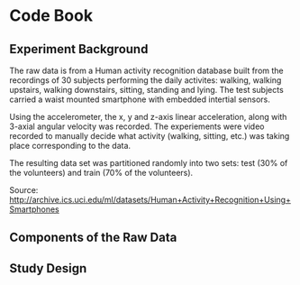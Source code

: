 Code Book
=========

Experiment Background
---------------------
The raw data is from a Human activity recognition database built from the recordings of 30 subjects performing the daily activites: walking, walking upstairs, walking downstairs, sitting, standing and lying. The test subjects carried a waist mounted smartphone with embedded intertial sensors. 

Using the accelerometer, the x, y and z-axis linear acceleration, along with 3-axial angular velocity was recorded. The experiements were video recorded to manually decide what activity (walking, sitting, etc.) was taking place corresponding to the data. 

The resulting data set was partitioned randomly into two sets: test (30% of the volunteers) and train (70% of the volunteers).

Source: http://archive.ics.uci.edu/ml/datasets/Human+Activity+Recognition+Using+Smartphones

Components of the Raw Data
--------------------------



Study Design
------------
